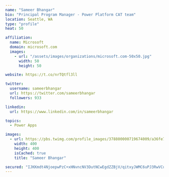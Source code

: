 ```yaml
---
name: "Sameer Bhangar"
bio: "Principal Program Manager - Power Platform CAT team"
location: Seattle, WA
type: "profile"
heat: 50

affiliation:
  name: Microsoft
  domain: microsoft.com
  images:
    - url: "/assets/images/organizations/microsoft.com-50x50.jpg"
      width: 50
      height: 50

website: https://t.co/nrTQtfl3ll

twitter:
  username: sameerbhangar
  url: https://twitter.com/sameerbhangar
  followers: 933

linkedin:
  url: https://www.linkedin.com/in/sameerbhangar

topics:
  - Power Apps

images:
  - url: https://pbs.twimg.com/profile_images/378800000719674009/a36fe7ddfab1778b76e5793772e43798_400x400.jpeg
    width: 400
    height: 400
    isCached: true
    title: "Sameer Bhangar"

secured: "IJKKmdt4NjoepwPzC+xHNvncNV3DutNCwEgdZZBjV/qitxyJWMC6uPJ3RwVCuEBoThZDOeNTo/3f8o6JisDCKf75jpbaUnrpt0K3BNcsIiDdNtWNLLIXo3uEWxadUs0oupJZWbrOjG3xixkkcfAcVMCNbcCt7lmgHagl9KW4ETpmnY7opCnSJWP+rXHMNLpg8ayLutGLSEwgc3Pg+NzoOlNagPb8YS41iX9W8b2M2D7HzztWux8wrChk6PxVrpcMynxzqixv0AUtfyPsUfyI7okFIOfQsP1YSiunX8vwDiYNI2vIIwsgZAfTCuIq42IVzKkyZKPlIDg2pMYmCGfvzz014llqWKMpUEh+NcEJdfPYmaG9D7n8GfKucjEJLKMD+llzNZox3IukdOKfPA6YyA==;RYsLGrtZGPPKZI64V3dVxQ=="
---
```


